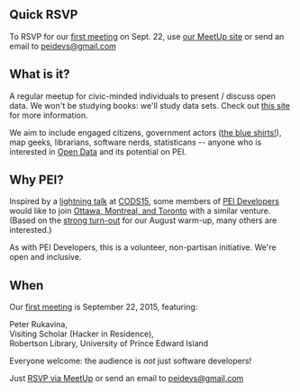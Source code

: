 
## Quick RSVP

To RSVP for our [first meeting](http://bit.ly/1JOrsr9) on Sept. 22, use [our MeetUp site](http://bit.ly/1JOrsr9) or send an email to peidevs@gmail.com

## What is it?
A regular meetup for civic-minded individuals to present / discuss open data. We won't be studying books: we'll study data sets. Check out [this site](http://opendatabook.club) for more information.

We aim to include engaged citizens, government actors ([the blue shirts!](http://ruk.ca/content/man-blue-shirt)), map geeks, librarians, software nerds, statisticans -- anyone who is interested in [Open Data](http://thirtyforsixty.blogspot.ca/2015/02/what-is-open-data-part-1.html) and its potential on PEI.

## Why PEI?
Inspired by a [lightning talk](http://kittmcg.github.io/ODO-CODS15/#/) at [CODS15](http://opendatasummit.ca/en/), some members of [PEI Developers](http://peidevs.github.io/) would like to join [Ottawa, Montreal, and Toronto](http://opendatabook.club/#list-of-active-open-data-book-clubs) with a similar venture. (Based on the [strong turn-out](http://www.meetup.com/PEI-Developers/events/223130904/) for our August warm-up, many others are interested.)

As with PEI Developers, this is a volunteer, non-partisan initiative. We're open and inclusive.

## When

Our [first meeting](http://bit.ly/1JOrsr9) is September 22, 2015, featuring:

Peter Rukavina,   
Visiting Scholar (Hacker in Residence),   
Robertson Library, University of Prince Edward Island   

Everyone welcome: the audience is *not* just software developers!  

Just [RSVP via MeetUp](http://bit.ly/1JOrsr9) or send an email to peidevs@gmail.com

